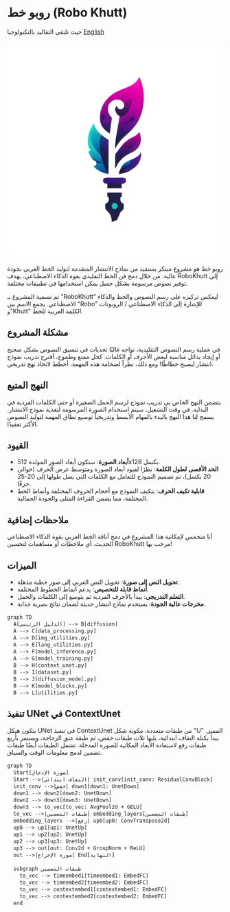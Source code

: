 # روبو خط (Robo Khutt)
حيث تلتقي التقاليد بالتكنولوجيا
[English](./README.md)

![RoboKhutt Logo](./logo.png)

روبو خط هو مشروع مبتكر يستفيد من نماذج الانتشار المتقدمة لتوليد الخط العربي بجودة عالية. من خلال دمج فن الخط التقليدي بقوة الذكاء الاصطناعي، يهدف RoboKhutt إلى توفير نصوص مرسومة بشكل جميل يمكن استخدامها في تطبيقات مختلفة.

تم تسمية المشروع بـ "RoboKhutt" ليعكس تركيزه على رسم النصوص والخط والذكاء الاصطناعي. يجمع الاسم بين "Robo" للإشارة إلى الذكاء الاصطناعي / الروبوتات و"Khutt" الكلمة العربية للخط.

## مشكلة المشروع
في عملية رسم النصوص التقليدية، نواجه غالبًا تحديات في تنسيق النصوص بشكل صحيح أو إيجاد بدائل مناسبة لبعض الأحرف أو الكلمات. كحل ممتع وطموح، أقترح تدريب نموذج انتشار ليصبح خطاطًا! ومع ذلك، نظراً لضخامة هذه المهمة، أخطط لاتخاذ نهج تدريجي.

## النهج المتبع
يتضمن النهج الخاص بي تدريب نموذج لرسم الجمل الصغيرة أو حتى الكلمات الفردية في البداية. في وقت التشغيل، سيتم استخدام الصورة المرسومة لتغذية نموذج الانتشار. يسمح لنا هذا النهج بالبدء بالمهام الأبسط وتدريجياً توسيع نطاق المهمة لتوليد النصوص الأكثر تعقيدًا.

## القيود
- **أبعاد الصورة**: ستكون أبعاد الصور المولدة 512x128 بكسل.
- **الحد الأقصى لطول الكلمة**: نظرًا لقيود أبعاد الصورة ومتوسط عرض الحرف (حوالي 20 بكسل)، تم تصميم النموذج للتعامل مع الكلمات التي يصل طولها إلى 20-25 حرفًا.
- **قابلية تكيف الحرف**: يتكيف النموذج مع أحجام الحروف المختلفة وأنماط الخط المختلفة، مما يضمن القراءة المثلى والجودة الجمالية.

## ملاحظات إضافية
أنا متحمس لإمكانية هذا المشروع في دمج أناقة الخط العربي بقوة الذكاء الاصطناعي الحديث. أي ملاحظات أو مساهمات لتحسين RoboKhutt مرحب بها!

## الميزات

- **تحويل النص إلى صورة**: تحويل النص العربي إلى صور خطية مذهلة.
- **أنماط قابلة للتخصيص**: يدعم أنماط الخطوط المختلفة.
- **التعلم التدريجي**: يبدأ بالأحرف الفردية ثم يتوسع إلى الكلمات والجمل.
- **مخرجات عالية الجودة**: يستخدم نماذج انتشار حديثة لضمان نتائج بصرية جذابة.

```mermaid
graph TD
  A[الدليل الرئيسي] --> B[diffusion]
  A --> C[data_processing.py]
  A --> D[img_utilities.py]
  A --> E[lang_utilities.py]
  A --> F[model_inference.py]
  A --> G[model_training.py]
  B --> H[context_unet.py]
  B --> I[dataset.py]
  B --> J[diffusion_model.py]
  B --> K[model_blocks.py]
  B --> L[utilities.py]
```

## تنفيذ UNet في ContextUnet

يتكون هيكل UNet في تنفيذ ContextUnet من طبقات متعددة، مكونة شكل "U" المميز. يبدأ بكتلة التفاف ابتدائية، يليها ثلاث طبقات خفض، ثم طبقة عنق الزجاجة، ويستمر بأربع طبقات رفع لاستعادة الأبعاد المكانية للصورة المدخلة. تشمل الطبقات أيضًا طبقات تضمين لدمج معلومات الوقت والسياق.


```mermaid
graph TD
  Start[صورة الإدخال]
  Start -->|التفاف ابتدائي| init_conv[init_conv: ResidualConvBlock]
  init_conv -->|خفض| down1[down1: UnetDown]
  down1 --> down2[down2: UnetDown]
  down2 --> down3[down3: UnetDown]
  down3 --> to_vec[to_vec: AvgPool2d + GELU]
  to_vec -->|طبقات التضمين| embedding_layers[طبقات التضمين]
  embedding_layers -->|رفع| up0[up0: ConvTranspose2d]
  up0 --> up1[up1: UnetUp]
  up1 --> up2[up2: UnetUp]
  up2 --> up3[up3: UnetUp]
  up3 --> out[out: Conv2d + GroupNorm + ReLU]
  out -->|صورة الإخراج| End[النهاية]
  
  subgraph طبقات التضمين
    to_vec --> timeembed1[timeembed1: EmbedFC]
    to_vec --> timeembed2[timeembed2: EmbedFC]
    to_vec --> contextembed1[contextembed1: EmbedFC]
    to_vec --> contextembed2[contextembed2: EmbedFC]
  end
```

